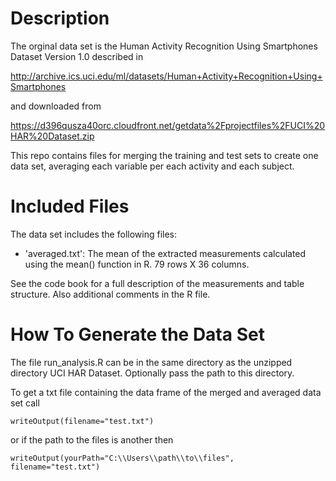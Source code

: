 Description
===========
The orginal data set is the Human Activity Recognition Using Smartphones Dataset Version 1.0 described in 

http://archive.ics.uci.edu/ml/datasets/Human+Activity+Recognition+Using+Smartphones

and downloaded from 

https://d396qusza40orc.cloudfront.net/getdata%2Fprojectfiles%2FUCI%20HAR%20Dataset.zip

This repo contains files for merging the training and test sets to create one data set, averaging each variable per
each activity and each subject.

Included Files
==============
The data set includes the following files:
- 'averaged.txt': The mean of the extracted measurements calculated using the mean() function in R. 79 rows X 36 columns.

See the code book for a full description of the measurements and table structure. Also additional comments in the R file.

How To Generate the Data Set
============================
The file run_analysis.R can be in the same directory as the unzipped directory UCI HAR Dataset. Optionally
pass the path to this directory. 

To get a txt file containing the data frame of the merged and averaged data set call 
```
writeOutput(filename="test.txt") 
```
or if the path to the files is another then
```
writeOutput(yourPath="C:\\Users\\path\\to\\files", filename="test.txt")
``` 
